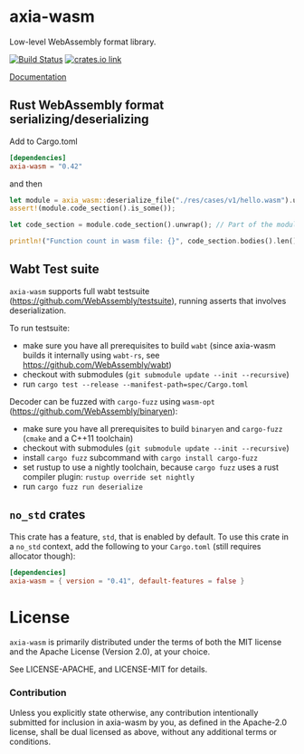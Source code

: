 # axia-wasm

Low-level WebAssembly format library.

[![Build Status](https://travis-ci.org/axia-tech/axia-wasm.svg?branch=master)](https://travis-ci.org/axia-tech/axia-wasm)
[![crates.io link](https://img.shields.io/crates/v/axia-wasm.svg)](https://crates.io/crates/axia-wasm)

[Documentation](https://docs.rs/axia-wasm)

## Rust WebAssembly format serializing/deserializing

Add to Cargo.toml

```toml
[dependencies]
axia-wasm = "0.42"
```

and then

```rust
let module = axia_wasm::deserialize_file("./res/cases/v1/hello.wasm").unwrap();
assert!(module.code_section().is_some());

let code_section = module.code_section().unwrap(); // Part of the module with functions code

println!("Function count in wasm file: {}", code_section.bodies().len());
```

## Wabt Test suite

`axia-wasm` supports full wabt testsuite (https://github.com/WebAssembly/testsuite), running asserts that involves deserialization.

To run testsuite:
- make sure you have all prerequisites to build `wabt` (since axia-wasm builds it internally using `wabt-rs`, see https://github.com/WebAssembly/wabt)
- checkout with submodules (`git submodule update --init --recursive`)
- run `cargo test --release --manifest-path=spec/Cargo.toml`

Decoder can be fuzzed with `cargo-fuzz` using `wasm-opt` (https://github.com/WebAssembly/binaryen):

- make sure you have all prerequisites to build `binaryen` and `cargo-fuzz` (`cmake` and a C++11 toolchain)
- checkout with submodules (`git submodule update --init --recursive`)
- install `cargo fuzz` subcommand with `cargo install cargo-fuzz`
- set rustup to use a nightly toolchain, because `cargo fuzz` uses a rust compiler plugin: `rustup override set nightly`
- run `cargo fuzz run deserialize`

## `no_std` crates

This crate has a feature, `std`, that is enabled by default. To use this crate
in a `no_std` context, add the following to your `Cargo.toml` (still requires allocator though):

```toml
[dependencies]
axia-wasm = { version = "0.41", default-features = false }
```

# License

`axia-wasm` is primarily distributed under the terms of both the MIT
license and the Apache License (Version 2.0), at your choice.

See LICENSE-APACHE, and LICENSE-MIT for details.

### Contribution

Unless you explicitly state otherwise, any contribution intentionally submitted
for inclusion in axia-wasm by you, as defined in the Apache-2.0 license, shall be
dual licensed as above, without any additional terms or conditions.
